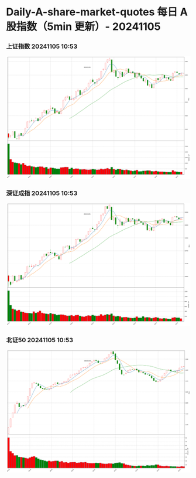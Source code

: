 
# Daily-A-share-market-quotes 每日 A 股指数（5min 更新）- 20241105

### 上证指数 20241105 10:53
![](./fig/2024/11/20241105-sh000001.png)

### 深证成指 20241105 10:53
![](./fig/2024/11/20241105-sz399001.png)

### 北证50 20241105 10:53
![](./fig/2024/11/20241105-bj899050.png)
